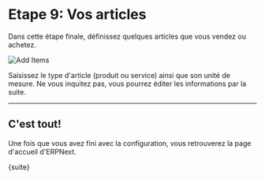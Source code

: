 # Etape 9: Vos articles

Dans cette étape finale, définissez quelques articles que vous vendez ou achetez.

<img alt="Add Items" class="screenshot"
src="{{docs_base_url}}/assets/img/setup-wizard/step-10.png">

Saisissez le type d'article (produit ou service)  ainsi que son unité de mesure. Ne vous inquitez pas, vous pourrez éditer
les informations par la suite.

---

## C'est tout!

Une fois que vous avez fini avec la configuration, vous retrouverez la page d'accueil d'ERPNext.

{suite}
